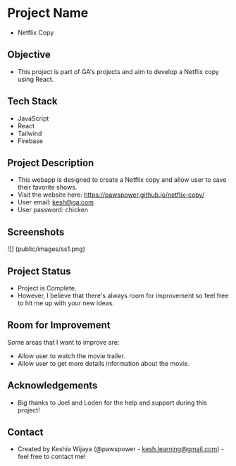 # Project Name
- Netflix Copy

## Objective
- This project is part of GA's projects and aim to develop a Netflix copy using React.

## Tech Stack
- JavaScript
- React
- Tailwind
- Firebase

## Project Description
- This webapp is designed to create a Netflix copy and allow user to save their favorite shows.
- Visit the website here: https://pawspower.github.io/netflix-copy/
- User email: kesh@ga.com
- User password: chicken

## Screenshots
![] (public/images/ss1.png)

## Project Status
- Project is Complete.
- However, I believe that there's always room for improvement so feel free to hit me up with your new ideas.

## Room for Improvement
Some areas that I want to improve are:
- Allow user to watch the movie trailer.
- Allow user to get more details information about the movie.

## Acknowledgements
- Big thanks to Joel and Loden for the help and support during this project!

## Contact
- Created by Keshia Wijaya (@pawspower - kesh.learning@gmail.com) - feel free to contact me!


